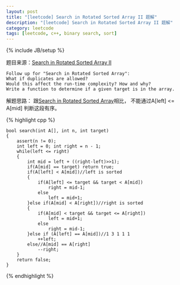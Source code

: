 ```yaml
---
layout: post
title: "[leetcode] Search in Rotated Sorted Array II 题解"
description: "[leetcode] Search in Rotated Sorted Array II 题解"
category: leetcode 
tags: [leetcode, c++, binary search, sort]
---
```

{% include JB/setup %}


题目来源：[Search in Rotated Sorted Array II](https://oj.leetcode.com/problems/search-in-rotated-sorted-array-ii/)

>
	Follow up for "Search in Rotated Sorted Array":
	What if duplicates are allowed?	
	Would this affect the run-time complexity? How and why?
	Write a function to determine if a given target is in the array.
	
解题思路：
跟[Search in Rotated Sorted Array](TODO_PRE/search-in-rotated-sorted-array.html)相比， 不能通过A[left] <= A[mid] 判断这段有序。

{% highlight cpp %}
	
	bool search(int A[], int n, int target) 
    {
        assert(n != 0);
        int left = 0; int right = n - 1;
        while(left <= right)
        {
            int mid = left + ((right-left)>>1);
            if(A[mid] == target) return true;
            if(A[left] < A[mid])//left is sorted
            {
                if(A[left] <= target && target < A[mid])
                    right = mid-1;
                else
                    left = mid+1;
            }else if(A[mid] < A[right])//right is sorted
            {
                if(A[mid] < target && target <= A[right])
                    left = mid+1;
                else
                    right = mid-1;
            }else if (A[left] == A[mid])//1 3 1 1 1
                ++left;
            else//A[mid] == A[right]
                --right;
        }
        return false;
    }
{% endhighlight %}

 